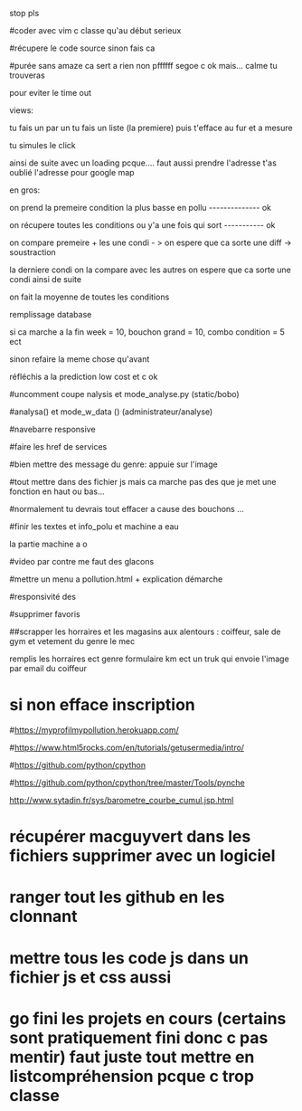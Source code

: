 stop pls

#coder avec vim c classe qu'au début serieux

#récupere le code source sinon fais ca

#purée sans amaze ca sert a rien non pffffff segoe c ok mais... calme tu trouveras

pour eviter le time out

views:

tu fais un par un tu fais un liste (la premiere) puis t'efface au fur et a mesure

tu simules le click

ainsi de suite avec un loading pcque.... faut aussi prendre l'adresse t'as oublié l'adresse pour google map







en gros: 

on prend la premeire condition la plus basse en pollu -------------- ok

on récupere toutes les conditions ou y'a une fois qui sort ----------- ok

on compare premeire + les une condi - > on espere que ca sorte une diff -> soustraction

la derniere condi on la compare avec les autres on espere que ca sorte une condi ainsi de suite

on fait la moyenne de toutes les conditions

remplissage database


si ca marche a la fin week = 10, bouchon grand = 10, combo condition = 5 ect

sinon refaire la meme chose qu'avant




réfléchis a la prediction low cost et c ok

#uncomment coupe nalysis et mode_analyse.py (static/bobo)

#analysa() et mode_w_data () (administrateur/analyse) 

#navebarre responsive

#faire les href de services

#bien mettre des message du genre: appuie sur l'image

#tout mettre dans des fichier js mais ca marche pas des que je met une fonction en haut ou bas...

#normalement tu devrais tout effacer a cause des bouchons ...

#finir les textes et info_polu et machine a eau

la partie machine a o 

#video par contre me faut des glacons

#mettre un menu a pollution.html + explication démarche

#responsivité des

#supprimer favoris

##scrapper les horraires et les magasins aux alentours : coiffeur, sale de gym et vetement du genre le mec

remplis les horraires ect genre formulaire km ect un truk qui envoie l'image par email du coiffeur 

# si non efface inscription

#https://myprofilmypollution.herokuapp.com/

#https://www.html5rocks.com/en/tutorials/getusermedia/intro/

#https://github.com/python/cpython

#https://github.com/python/cpython/tree/master/Tools/pynche

 http://www.sytadin.fr/sys/barometre_courbe_cumul.jsp.html


# récupérer macguyvert dans les fichiers supprimer avec un logiciel

# ranger tout les github en les clonnant

# mettre tous les code js dans un fichier js et css aussi


# go fini les projets en cours (certains sont pratiquement fini donc c pas mentir) faut juste tout mettre en listcompréhension pcque c trop classe




 











